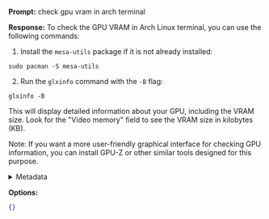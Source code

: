 **Prompt:**
check gpu vram in arch terminal

**Response:**
To check the GPU VRAM in Arch Linux terminal, you can use the following commands:

1. Install the `mesa-utils` package if it is not already installed:
```
sudo pacman -S mesa-utils
```

2. Run the `glxinfo` command with the `-B` flag:
```
glxinfo -B
```

This will display detailed information about your GPU, including the VRAM size. Look for the "Video memory" field to see the VRAM size in kilobytes (KB).

Note: If you want a more user-friendly graphical interface for checking GPU information, you can install GPU-Z or other similar tools designed for this purpose.

<details><summary>Metadata</summary>

- Duration: 2894 ms
- Datetime: 2023-12-16T20:35:23.058170
- Model: gpt-3.5-turbo-0613

</details>

**Options:**
```json
{}
```


